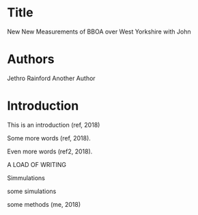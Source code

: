 # Title

New New Measurements of BBOA over West Yorkshire with John

# Authors
Jethro Rainford
Another Author

# Introduction

This is an introduction (ref, 2018)


Some more words (ref, 2018).

Even more words (ref2, 2018).

A LOAD OF WRITING

Simmulations

some simulations

some methods (me, 2018)
